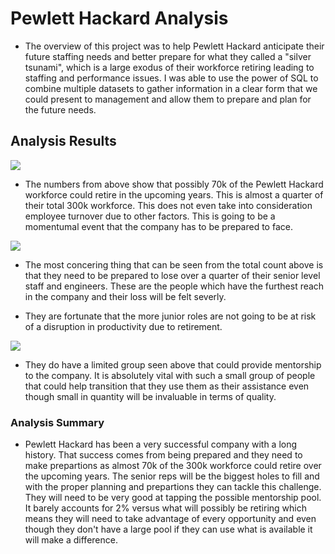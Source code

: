 # Pewlett Hackard Analysis

* The overview of this project was to help Pewlett Hackard anticipate their future staffing needs and better prepare for what they called a "silver tsunami", which is a large exodus of their workforce retiring leading to staffing and performance issues. I was able to use the power of SQL to combine multiple datasets to gather information in a clear form that we could present to management and allow them to prepare and plan for the future needs.

## Analysis Results

![](https://github.com/pbarana89/Pewlett_Hackard_Analysis/blob/main/Pewlett_Hackard_Analysis/Resources/Retiring_Count.PNG)

- The numbers from above show that possibly 70k of the Pewlett Hackard workforce could retire in the upcoming years. This is almost a quarter of their total 300k workforce. This does not even take into consideration employee turnover due to other factors. This is going to be a momentumal event that the company has to be prepared to face. 

![](https://github.com/pbarana89/Pewlett_Hackard_Analysis/blob/main/Pewlett_Hackard_Analysis/Resources/Total_Count.PNG)

- The most concering thing that can be seen from the total count above is that they need to be prepared to lose over a quarter of their senior level staff and engineers. These are the people which have the furthest reach in the company and their loss will be felt severly. 

- They are fortunate that the more junior roles are not going to be at risk of a disruption in productivity due to retirement.

![](https://github.com/pbarana89/Pewlett_Hackard_Analysis/blob/main/Pewlett_Hackard_Analysis/Resources/Mentors_Group.PNG)

- They do have a limited group seen above that could provide mentorship to the company. It is absolutely vital with such a small group of people that could help transition that they use them as their assistance even though small in quantity will be invaluable in terms of quality. 

### Analysis Summary

* Pewlett Hackard has been a very successful company with a long history. That success comes from being prepared and they need to make prepartions as almost 70k of the 300k workforce could retire over the upcoming years. The senior reps will be the biggest holes to fill and with the proper planning and prepartions they can tackle this challenge. 
They will need to be very good at tapping the possible mentorship pool. It barely accounts for 2% versus what will possibly be retiring which means they will need to take advantage of every opportunity and even though they don't have a large pool if they can use what is available it will make a difference. 


